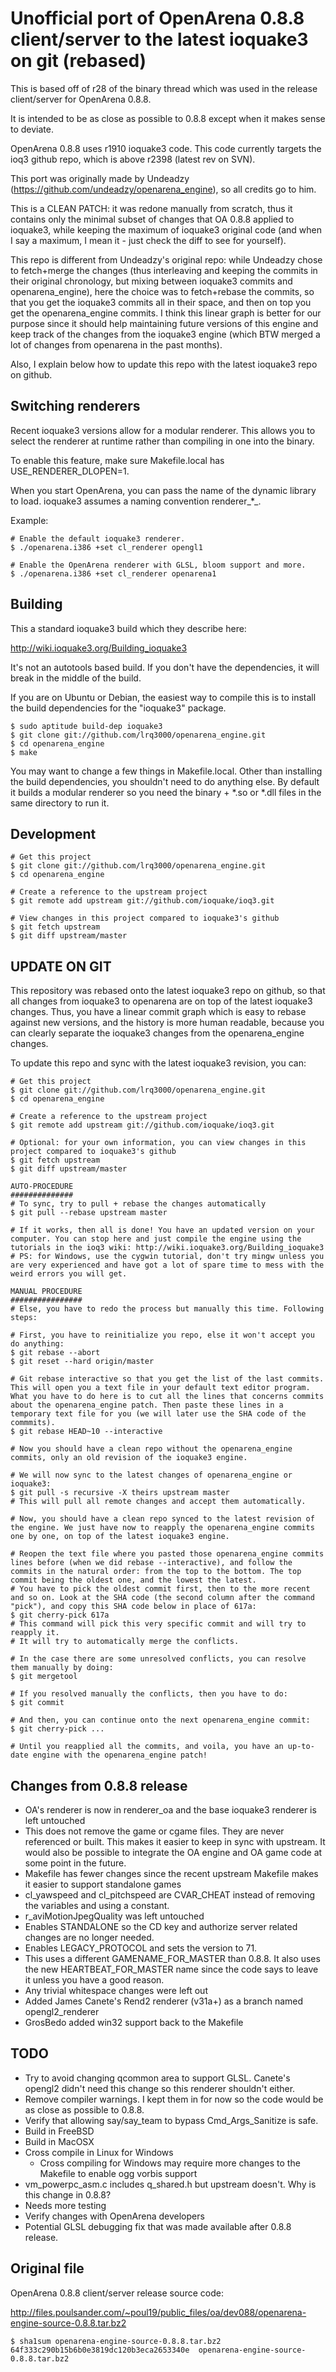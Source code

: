 Unofficial port of OpenArena 0.8.8 client/server to the latest ioquake3 on git (rebased)
========================================================================================

This is based off of r28 of the binary thread which was used in the release
client/server for OpenArena 0.8.8.

It is intended to be as close as possible to 0.8.8 except when it makes
sense to deviate.

OpenArena 0.8.8 uses r1910 ioquake3 code.  This code currently targets
the ioq3 github repo, which is above r2398 (latest rev on SVN).

This port was originally made by Undeadzy (https://github.com/undeadzy/openarena_engine), so all credits go to him.

This is a CLEAN PATCH: it was redone manually from scratch, thus it contains only the minimal subset of changes that OA 0.8.8 applied to ioquake3, while keeping the maximum of ioquake3 original code (and when I say a maximum, I mean it - just check the diff to see for yourself).

This repo is different from Undeadzy's original repo: while Undeadzy chose to fetch+merge the changes (thus interleaving and keeping the commits in their original chronology, but mixing between ioquake3 commits and openarena_engine), here the choice was to fetch+rebase the commits, so that you get the ioquake3 commits all in their space, and then on top you get the openarena_engine commits. I think this linear graph is better for our purpose since it should help maintaining future versions of this engine and keep track of the changes from the ioquake3 engine (which BTW merged a lot of changes from openarena in the past months).

Also, I explain below how to update this repo with the latest ioquake3 repo on github.

Switching renderers
-------------------

Recent ioquake3 versions allow for a modular renderer.  This allows you to
select the renderer at runtime rather than compiling in one into the binary.

To enable this feature, make sure Makefile.local has USE_RENDERER_DLOPEN=1.

When you start OpenArena, you can pass the name of the dynamic library to
load.  ioquake3 assumes a naming convention renderer_*_.

Example:

    # Enable the default ioquake3 renderer.
    $ ./openarena.i386 +set cl_renderer opengl1

    # Enable the OpenArena renderer with GLSL, bloom support and more.
    $ ./openarena.i386 +set cl_renderer openarena1

Building
--------

This a standard ioquake3 build which they describe here:

http://wiki.ioquake3.org/Building_ioquake3

It's not an autotools based build.  If you don't have the dependencies, it
will break in the middle of the build.

If you are on Ubuntu or Debian, the easiest way to compile this is to install
the build dependencies for the "ioquake3" package.

    $ sudo aptitude build-dep ioquake3
    $ git clone git://github.com/lrq3000/openarena_engine.git
    $ cd openarena_engine
    $ make

You may want to change a few things in Makefile.local.  Other than installing
the build dependencies, you shouldn't need to do anything else.  By default it
builds a modular renderer so you need the binary + *.so or *.dll files in the
same directory to run it.

Development
-----------

    # Get this project
    $ git clone git://github.com/lrq3000/openarena_engine.git
    $ cd openarena_engine

    # Create a reference to the upstream project
    $ git remote add upstream git://github.com/ioquake/ioq3.git

    # View changes in this project compared to ioquake3's github
    $ git fetch upstream
    $ git diff upstream/master

UPDATE ON GIT
-------------

This repository was rebased onto the latest ioquake3 repo on github, so that all changes from ioquake3 to openarena are on top of the latest ioquake3 changes. Thus, you have a linear commit graph which is easy to rebase against new versions, and the history is more human readable, because you can clearly separate the ioquake3 changes from the openarena_engine changes.

To update this repo and sync with the latest ioquake3 revision, you can:

    # Get this project
    $ git clone git://github.com/lrq3000/openarena_engine.git
    $ cd openarena_engine

    # Create a reference to the upstream project
    $ git remote add upstream git://github.com/ioquake/ioq3.git

    # Optional: for your own information, you can view changes in this project compared to ioquake3's github
    $ git fetch upstream
    $ git diff upstream/master

    AUTO-PROCEDURE
    ##############
    # To sync, try to pull + rebase the changes automatically
    $ git pull --rebase upstream master

    # If it works, then all is done! You have an updated version on your computer. You can stop here and just compile the engine using the tutorials in the ioq3 wiki: http://wiki.ioquake3.org/Building_ioquake3
    # PS: for Windows, use the cygwin tutorial, don't try mingw unless you are very experienced and have got a lot of spare time to mess with the weird errors you will get.

    MANUAL PROCEDURE
    ################
    # Else, you have to redo the process but manually this time. Following steps:
    
    # First, you have to reinitialize you repo, else it won't accept you do anything:
    $ git rebase --abort
    $ git reset --hard origin/master

    # Git rebase interactive so that you get the list of the last commits. This will open you a text file in your default text editor program. What you have to do here is to cut all the lines that concerns commits about the openarena_engine patch. Then paste these lines in a temporary text file for you (we will later use the SHA code of the commmits).
    $ git rebase HEAD~10 --interactive

    # Now you should have a clean repo without the openarena_engine commits, only an old revision of the ioquake3 engine.

    # We will now sync to the latest changes of openarena_engine or ioquake3:
    $ git pull -s recursive -X theirs upstream master
    # This will pull all remote changes and accept them automatically.

    # Now, you should have a clean repo synced to the latest revision of the engine. We just have now to reapply the openarena_engine commits one by one, on top of the latest ioquake3 engine.

    # Reopen the text file where you pasted those openarena_engine commits lines before (when we did rebase --interactive), and follow the commits in the natural order: from the top to the bottom. The top commit being the oldest one, and the lowest the latest.
    # You have to pick the oldest commit first, then to the more recent and so on. Look at the SHA code (the second column after the command "pick"), and copy this SHA code below in place of 617a:
    $ git cherry-pick 617a
    # This command will pick this very specific commit and will try to reapply it.
    # It will try to automatically merge the conflicts.

    # In the case there are some unresolved conflicts, you can resolve them manually by doing:
    $ git mergetool

    # If you resolved manually the conflicts, then you have to do:
    $ git commit

    # And then, you can continue onto the next openarena_engine commit:
    $ git cherry-pick ...

    # Until you reapplied all the commits, and voila, you have an up-to-date engine with the openarena_engine patch!

Changes from 0.8.8 release
--------------------------

* OA's renderer is now in renderer_oa and the base ioquake3 renderer is left
  untouched
* This does not remove the game or cgame files.  They are never referenced or
  built.  This makes it easier to keep in sync with upstream.  It would also
  be possible to integrate the OA engine and OA game code at some point in the
  future.
* Makefile has fewer changes since the recent upstream Makefile makes it easier
  to support standalone games
* cl_yawspeed and cl_pitchspeed are CVAR_CHEAT instead of removing the
  variables and using a constant.
* r_aviMotionJpegQuality was left untouched
* Enables STANDALONE so the CD key and authorize server related changes are
  no longer needed.
* Enables LEGACY_PROTOCOL and sets the version to 71.
* This uses a different GAMENAME_FOR_MASTER than 0.8.8.  It also uses the new
  HEARTBEAT_FOR_MASTER name since the code says to leave it unless you have a
  good reason.
* Any trivial whitespace changes were left out
* Added James Canete's Rend2 renderer (v31a+) as a branch named
  opengl2_renderer
* GrosBedo added win32 support back to the Makefile

TODO
----

* Try to avoid changing qcommon area to support GLSL.  Canete's opengl2
  didn't need this change so this renderer shouldn't either.
* Remove compiler warnings.  I kept them in for now so the code would be
  as close as possible to 0.8.8.
* Verify that allowing say/say_team to bypass Cmd_Args_Sanitize is safe.
* Build in FreeBSD
* Build in MacOSX
* Cross compile in Linux for Windows
  - Cross compiling for Windows may require more changes to the Makefile to
    enable ogg vorbis support
* vm_powerpc_asm.c includes q_shared.h but upstream doesn't.  Why is this
  change in 0.8.8?
* Needs more testing
* Verify changes with OpenArena developers
* Potential GLSL debugging fix that was made available after 0.8.8 release.

Original file
-------------

OpenArena 0.8.8 client/server release source code:

http://files.poulsander.com/~poul19/public_files/oa/dev088/openarena-engine-source-0.8.8.tar.bz2

    $ sha1sum openarena-engine-source-0.8.8.tar.bz2
    64f333c290b15b6b0e3819dc120b3eca2653340e  openarena-engine-source-0.8.8.tar.bz2

